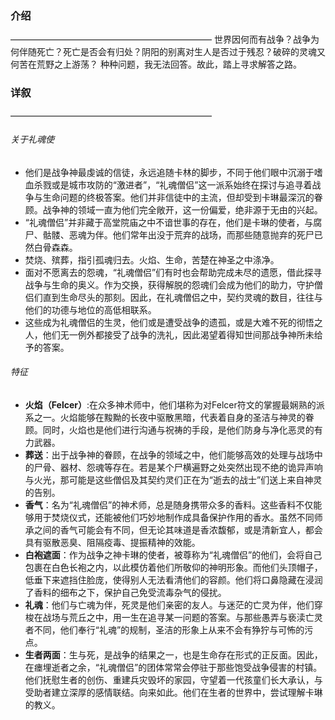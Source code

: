 ### 介绍
———————————————————————
世界因何而有战争？战争为何伴随死亡？死亡是否会有归处？阴阳的别离对生人是否过于残忍？破碎的灵魂又何苦在荒野之上游荡？
种种问题，我无法回答。故此，踏上寻求解答之路。
### 详叙
———————————————————————
###### 关于礼魂使
- 他们是战争神最虔诚的信徒，永远追随卡林的脚步，不同于他们眼中沉溺于嗜血杀戮或是城市攻防的“激进者”，“礼魂僧侣”这一派系始终在探讨与追寻着战争与生命问题的终极答案。他们并非信徒中的主流，但却受到卡琳最深沉的眷顾。战争神的领域一直为他们完全敞开，这一份偏爱，绝非源于无由的兴起。
- “礼魂僧侣”并非藏于高堂院庙之中不谙世事的存在，他们是卡琳的使者，与腐尸、骷髅、恶魂为伴。他们常年出没于荒弃的战场，而那些随意抛弃的死尸已然白骨森森。
- 焚烧、殡葬，指引孤魂归去。火焰、生命，苦楚在神圣之中涤净。
- 面对不愿离去的怨魂，“礼魂僧侣”们有时也会帮助完成未尽的遗愿，借此探寻战争与生命的奥义。作为交换，获得解脱的怨魂们会成为他们的助力，守护僧侣们直到生命尽头的那刻。因此，在礼魂僧侣之中，契约灵魂的数目，往往与他们的功德与地位的高低相联系。
- 这些成为礼魂僧侣的生灵，他们或是遭受战争的遗孤，或是大难不死的彻悟之人，他们无一例外都接受了战争的洗礼，因此渴望着得知世间那战争神所未给予的答案。
###### 特征
- **火焰（Felcer）**:在众多神术师中，他们堪称为对Felcer符文的掌握最娴熟的派系之一。火焰能够在黢黝的长夜中驱散黑暗，代表着自身的圣洁与神灵的眷顾。同时，火焰也是他们进行沟通与祝祷的手段，是他们防身与净化恶灵的有力武器。
- **葬送**：出于战争神的眷顾，在战争的领域之中，他们能够高效的处理与战场中的尸骨、器材、怨魂等存在。若是某个尸横遍野之处突然出现不绝的诡异声响与火光，那可能是这些僧侣及其契约灵们正在为“逝去的战士”们送上来自神灵的告别。
- **香气**：名为“礼魂僧侣”的神术师，总是随身携带众多的香料。这些香料不仅能够用于焚烧仪式，还能被他们巧妙地制作成具备保护作用的香水。虽然不同师承之间的香气可能会有不同，但无论其味道是香浓馥郁，或是清新宜人，都会具有驱散恶臭、阻隔疫毒、提振精神的效能。
- **白袍遮面**：作为战争之神卡琳的使者，被尊称为“礼魂僧侣”的他们，会将自己包裹在白色长袍之内，以此模仿着他们所敬仰的神明形象。而他们头顶帽子，低垂下来遮挡住脸庞，使得别人无法看清他们的容颜。他们将口鼻隐藏在浸润了香料的细布之下，保护自己免受流毒杂气的侵扰。
- **礼魂**：他们与亡魂为伴，死灵是他们亲密的友人。与迷茫的亡灵为伴，他们穿梭在战场与荒丘之中，用一生在追寻某一问题的答案。与那些愚弄与亵渎亡灵者不同，他们奉行“礼魂”的规制，圣洁的形象上从来不会有狰狞与可怖的污点。
- **生者两面**：生与死，是战争的结果之一，也是生命存在形式的正反面。因此，在瘗埋逝者之余，“礼魂僧侣”的团体常常会停驻于那些饱受战争侵害的村镇。他们抚慰生者的创伤、重建兵灾毁坏的家园，守望着一代孩童们长大承认，与受助者建立深厚的感情联结。向来如此。他们在生者的世界中，尝试理解卡琳的教义。

